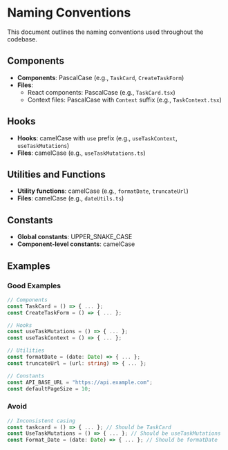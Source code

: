 
# Naming Conventions

This document outlines the naming conventions used throughout the codebase.

## Components
- **Components**: PascalCase (e.g., `TaskCard`, `CreateTaskForm`)
- **Files**:
  - React components: PascalCase (e.g., `TaskCard.tsx`)
  - Context files: PascalCase with `Context` suffix (e.g., `TaskContext.tsx`)

## Hooks
- **Hooks**: camelCase with `use` prefix (e.g., `useTaskContext`, `useTaskMutations`)
- **Files**: camelCase (e.g., `useTaskMutations.ts`)

## Utilities and Functions
- **Utility functions**: camelCase (e.g., `formatDate`, `truncateUrl`)
- **Files**: camelCase (e.g., `dateUtils.ts`)

## Constants
- **Global constants**: UPPER_SNAKE_CASE
- **Component-level constants**: camelCase

## Examples

### Good Examples
```typescript
// Components
const TaskCard = () => { ... };
const CreateTaskForm = () => { ... };

// Hooks
const useTaskMutations = () => { ... };
const useTaskContext = () => { ... };

// Utilities
const formatDate = (date: Date) => { ... };
const truncateUrl = (url: string) => { ... };

// Constants
const API_BASE_URL = "https://api.example.com";
const defaultPageSize = 10;
```

### Avoid
```typescript
// Inconsistent casing
const taskcard = () => { ... }; // Should be TaskCard
const UseTaskMutations = () => { ... }; // Should be useTaskMutations
const Format_Date = (date: Date) => { ... }; // Should be formatDate
```
